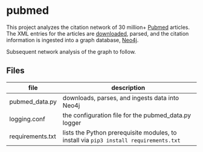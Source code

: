 # pubmed

This project analyzes the citation network of 30 million+ [Pubmed](https://pubmed.ncbi.nlm.nih.gov/) articles. The XML entries for the articles are [downloaded](ftp://ftp.ncbi.nlm.nih.gov/pubmed/baseline/), parsed, and the citation information is ingested into a graph database, [Neo4j](http://neo4j.com).

Subsequent network analysis of the graph to follow. 

## Files

| file | description |
|------|-------------|
| pubmed_data.py | downloads, parses, and ingests data into Neo4j |
| logging.conf | the configuration file for the pubmed_data.py logger|
| requirements.txt | lists the Python prerequisite modules, to install via ```pip3 install requirements.txt``` |
